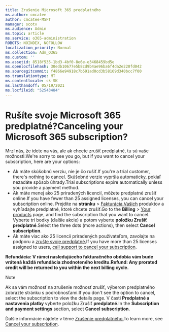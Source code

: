 ```yaml
---
title: Zrušenie Microsoft 365 predplatného
ms.author: cmcatee
author: cmcatee-MSFT
manager: scotv
ms.audience: Admin
ms.topic: article
ms.service: o365-administration
ROBOTS: NOINDEX, NOFOLLOW
localization_priority: Normal
ms.collection: Adm_O365
ms.custom: ''
ms.assetid: 8518f535-1bd3-4bf0-8e6e-e3468459bd5e
ms.openlocfilehash: 30edb10677e5b8cd9b4ae96ba6f4da2e220fd042
ms.sourcegitcommit: f4866e94918c7b591ad0cd3b58169d340bcc7f00
ms.translationtype: MT
ms.contentlocale: sk-SK
ms.lasthandoff: 05/19/2021
ms.locfileid: "52543484"
---
```

# <a name="canceling-your-microsoft-365-subscription"></a><span data-ttu-id="e6928-102">Rušíte svoje Microsoft 365 predplatné?</span><span class="sxs-lookup"><span data-stu-id="e6928-102">Canceling your Microsoft 365 subscription?</span></span>

<span data-ttu-id="e6928-103">Mrzí nás, že idete na vás, ale ak chcete zrušiť predplatné, tu sú vaše možnosti:</span><span class="sxs-lookup"><span data-stu-id="e6928-103">We're sorry to see you go, but if you want to cancel your subscription, here are your options:</span></span>
  
- <span data-ttu-id="e6928-104">Ak máte skúšobnú verziu, nie je čo rušiť.</span><span class="sxs-lookup"><span data-stu-id="e6928-104">If you're a trial customer, there's nothing to cancel.</span></span> <span data-ttu-id="e6928-105">Skúšobné verzie vypršia automaticky, pokiaľ nezadáte spôsob úhrady.</span><span class="sxs-lookup"><span data-stu-id="e6928-105">Trial subscriptions expire automatically unless you provide a payment method.</span></span>
- <span data-ttu-id="e6928-106">Ak máte menej ako 25 priradených licencií, môžete predplatné zrušiť online.</span><span class="sxs-lookup"><span data-stu-id="e6928-106">If you have fewer than 25 assigned licenses, you can cancel your subscription online.</span></span> <span data-ttu-id="e6928-107">Prejdite na **stránku** \> [Fakturácia Vašich](https://go.microsoft.com/fwlink/p/?linkid=842054) produktov a vyhľadajte predplatné, ktoré chcete zrušiť.</span><span class="sxs-lookup"><span data-stu-id="e6928-107">Go to the **Billing** \> [Your products](https://go.microsoft.com/fwlink/p/?linkid=842054) page, and find the subscription that you want to cancel.</span></span> <span data-ttu-id="e6928-108">Vyberte tri bodky (ďalšie akcie) a potom vyberte **položku Zrušiť predplatné**.</span><span class="sxs-lookup"><span data-stu-id="e6928-108">Select the three dots (more actions), then select **Cancel subscription**.</span></span>
- <span data-ttu-id="e6928-109">Ak máte viac ako 25 licencií priradených používateľom, zavolajte na podporu a [zrušte svoje predplatné.](https://go.microsoft.com/fwlink/p/?linkid=518322)</span><span class="sxs-lookup"><span data-stu-id="e6928-109">If you have more than 25 licenses assigned to users, [call support to cancel your subscription](https://go.microsoft.com/fwlink/p/?linkid=518322).</span></span>

<span data-ttu-id="e6928-110">**Refundácia: V rámci nasledujúceho fakturačného obdobia vám bude vrátená každá refundácia zhodnoteného kreditu.**</span><span class="sxs-lookup"><span data-stu-id="e6928-110">**Refund: Any prorated credit will be returned to you within the next billing cycle.**</span></span>

> [!NOTE]
> <span data-ttu-id="e6928-111">Ak sa vám možnosť na zrušenie možnosť zrušiť, výberom predplatného zobrazte stránku s podrobnosťami.</span><span class="sxs-lookup"><span data-stu-id="e6928-111">If you don't see the option to cancel, select the subscription to view the details page.</span></span> <span data-ttu-id="e6928-112">V časti **Predplatné a nastavenia platby** vyberte položku Zrušiť **predplatné**.</span><span class="sxs-lookup"><span data-stu-id="e6928-112">In the **Subscription and payment settings** section, select **Cancel subscription**.</span></span>

<span data-ttu-id="e6928-113">Ďalšie informácie nájdete v téme [Zrušenie predplatného.](/microsoft-365/commerce/subscriptions/cancel-your-subscription)</span><span class="sxs-lookup"><span data-stu-id="e6928-113">To learn more, see [Cancel your subscription](/microsoft-365/commerce/subscriptions/cancel-your-subscription).</span></span>